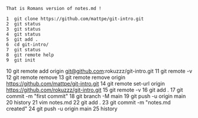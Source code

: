     That is Romans version of notes.md !

    1  git clone https://github.com/mattpe/git-intro.git
    2  git status
    3  git status
    4  git status
    5  git add .
    6  cd git-intro/
    7  git status
    8  git remote help
    9  git init
   10  git remote add origin git@github.com:rokuzzz/git-intro.git
   11  git remote -v
   12  git remote remove
   13  git remote remove origin  https://github.com/mattpe/git-intro.git
   14  git remote set-url origin https://github.com/rokuzzz/git-intro.git
   15  git remote -v
   16  git add .
   17  git commit -m "first commit"
   18  git branch -M main
   19  git push -u origin main
   20  history
   21  vim notes.md
   22  git add .
   23  git commit -m "notes.md created"
   24  git push -u origin main
   25  history
   


